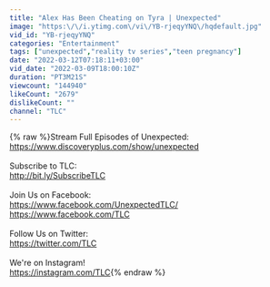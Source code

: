 ```yaml
---
title: "Alex Has Been Cheating on Tyra | Unexpected"
image: "https:\/\/i.ytimg.com\/vi\/YB-rjeqyYNQ\/hqdefault.jpg"
vid_id: "YB-rjeqyYNQ"
categories: "Entertainment"
tags: ["unexpected","reality tv series","teen pregnancy"]
date: "2022-03-12T07:18:11+03:00"
vid_date: "2022-03-09T18:00:10Z"
duration: "PT3M21S"
viewcount: "144940"
likeCount: "2679"
dislikeCount: ""
channel: "TLC"
---
```

{% raw %}Stream Full Episodes of Unexpected:<br /><a rel="nofollow" target="blank" href="https://www.discoveryplus.com/show/unexpected">https://www.discoveryplus.com/show/unexpected</a><br /><br />Subscribe to TLC:<br /><a rel="nofollow" target="blank" href="http://bit.ly/SubscribeTLC">http://bit.ly/SubscribeTLC</a><br /><br />Join Us on Facebook:<br /><a rel="nofollow" target="blank" href="https://www.facebook.com/UnexpectedTLC/">https://www.facebook.com/UnexpectedTLC/</a><br /><a rel="nofollow" target="blank" href="https://www.facebook.com/TLC">https://www.facebook.com/TLC</a><br /><br />Follow Us on Twitter:<br /><a rel="nofollow" target="blank" href="https://twitter.com/TLC">https://twitter.com/TLC</a><br /><br />We're on Instagram!<br /><a rel="nofollow" target="blank" href="https://instagram.com/TLC">https://instagram.com/TLC</a>{% endraw %}
